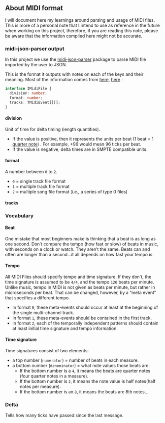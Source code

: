 ## About MIDI format

I will document here my learnings around parsing and usage of MIDI files.
This is more of a personal note that I intend to use as reference in the future when working on this project, therefore, if you are reading this note, please be aware that the information compiled here might not be accurate.

### midi-json-parser output

In this project we use the [midi-json-parser](https://www.npmjs.com/package/midi-json-parser) package to parse MIDI file imported by the user to JSON.

This is the format it outputs with notes on each of the keys and their meaning. Most of the information comes from [here](http://www.ccarh.org/courses/253/handout/smf/), [here](https://sites.uci.edu/camp2014/2014/05/19/timing-in-midi-files/) :

```ts
interface IMidiFile {
  division: number;
  format: number;
  tracks: TMidiEvent[][];
}
```

#### division

Unit of time for delta timing (length quantities).

- If the value is positive, then it represents the units per beat (1 beat = 1 [quarter note](https://en.wikipedia.org/wiki/Quarter_note)) . For example, +96 would mean 96 ticks per beat.
- If the value is negative, delta times are in SMPTE compatible units.

#### format

A number between `0` to `2`.

- `0` = single track file format
- `1` = multiple track file format
- `2` = multiple song file format (i.e., a series of type 0 files)

#### tracks

### Vocabulary

#### Beat

One mistake that most beginners make is thinking that a beat is as long as one second. Don’t compare the tempo (how fast or slow) of beats in music, with seconds on a clock or watch. They aren’t the same. Beats can and often are longer than a second…it all depends on how fast your tempo is.

#### Tempo

All MIDI Files should specify tempo and time signature. If they don't, the time signature is assumed to be `4/4`, and the tempo `120` beats per minute. Unlike music, tempo in MIDI is not given as beats per minute, but rather in microseconds per beat. That can be changed, however, by a “meta event” that specifies a different tempo.

- In format `0`, these meta-events should occur at least at the beginning of
  the single multi-channel track.
- In format `1`, these meta-events should be contained in the first track.
- In format `2`, each of the temporally independent patterns should contain at least initial time signature and tempo
  information.

#### Time signature

Time signatures consist of two elements:

- a top number (`numerator`) = number of beats in each measure.
- a bottom number (`denominator`) = what note values those beats are.
  - If the bottom number is a `4`, it means the beats are quarter notes (four quarter notes in a measure).
  - If the bottom number is `2`, it means the note value is half notes(half notes per measure).
  - If the bottom number is an `8`, it means the beats are 8th notes...

### Delta

Tells how many ticks have passed since the last message.
